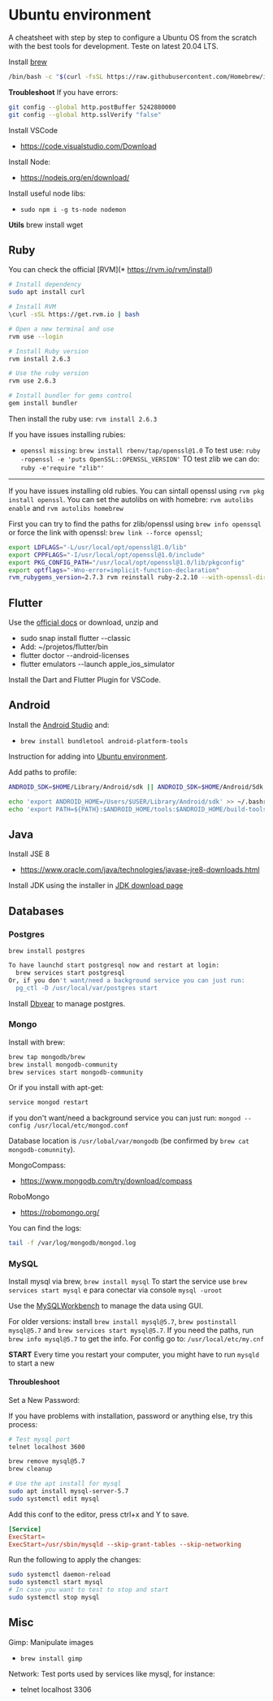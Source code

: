 # Ubuntu environment

A cheatsheet with step by step to configure a Ubuntu OS from the scratch with the best tools for development. Teste on latest 20.04 LTS.

Install [brew](https://brew.sh)
```sh
/bin/bash -c "$(curl -fsSL https://raw.githubusercontent.com/Homebrew/install/HEAD/install.sh)"`
```

**Troubleshoot**
If you have errors:
```sh
git config --global http.postBuffer 5242880000
git config --global http.sslVerify "false" 
```

Install VSCode
* https://code.visualstudio.com/Download

Install Node:
* https://nodejs.org/en/download/

Install useful node libs:
* `sudo npm i -g ts-node nodemon`

**Utils**
brew install wget

## Ruby

You can check the official [RVM](* https://rvm.io/rvm/install)

```sh
# Install dependency
sudo apt install curl

# Install RVM
\curl -sSL https://get.rvm.io | bash

# Open a new terminal and use
rvm use --login

# Install Ruby version 
rvm install 2.6.3

# Use the ruby version
rvm use 2.6.3

# Install bundler for gems control
gem install bundler
```

Then install the ruby use: 
`rvm install 2.6.3`

If you have issues installing rubies:
* `openssl missing`:  `brew install rbenv/tap/openssl@1.0`
To test use: `ruby -ropenssl -e 'puts OpenSSL::OPENSSL_VERSION'`
TO test zlib we can do: `ruby -e'require "zlib"'`

----

If you have issues installing old rubies.
You can sintall openssl using `rvm pkg install openssl`.
You can set the autolibs on with homebre: `rvm autolibs enable` and `rvm autolibs homebrew`

First you can try to find the paths for zlib/openssl using `brew info openssql` or force the link with openssl: `brew link --force openssl`;

```sh
export LDFLAGS="-L/usr/local/opt/openssl@1.0/lib"
export CPPFLAGS="-I/usr/local/opt/openssl@1.0/include"
export PKG_CONFIG_PATH="/usr/local/opt/openssl@1.0/lib/pkgconfig"
export optflags="-Wno-error=implicit-function-declaration"
rvm_rubygems_version=2.7.3 rvm reinstall ruby-2.2.10 --with-openssl-dir=/usr/local/openssl@1.0/1.0.2t --with-openssl-lib=/usr/local/openssl@1.0/1.0.2t/lib --with-openssl-include=/usr/local/openssl@1.0/1.0.2t/include
```


## Flutter

Use the [official docs](https://flutter.dev/docs/get-started/install/linux) or download, unzip and 
* sudo snap install flutter --classic
* Add: ~/projetos/flutter/bin
* flutter doctor --android-licenses
* flutter emulators --launch apple_ios_simulator


Install the Dart and Flutter Plugin for VSCode.

## Android

Install the [Android Studio](https://developer.android.com/studio) and:
* `brew install bundletool android-platform-tools`

Instruction for adding into [Ubuntu environment](https://docs.expo.io/workflow/android-studio-emulator/).


Add paths to profile:
```sh
ANDROID_SDK=$HOME/Library/Android/sdk || ANDROID_SDK=$HOME/Android/Sdk

echo 'export ANDROID_HOME=/Users/$USER/Library/Android/sdk' >> ~/.bashrc
echo 'export PATH=${PATH}:$ANDROID_HOME/tools:$ANDROID_HOME/build-tools/28.0.3' >> ~/.bashrc
```

## Java

Install JSE 8 
* https://www.oracle.com/java/technologies/javase-jre8-downloads.html

Install JDK using the installer in [JDK download page](https://www.oracle.com/java/technologies/javase-jdk15-downloads.html)


## Databases

### Postgres
`brew install postgres`

```sh
To have launchd start postgresql now and restart at login:
  brew services start postgresql
Or, if you don't want/need a background service you can just run:
  pg_ctl -D /usr/local/var/postgres start
```

Install [Dbvear](https://dbeaver.io/download/) to manage postgres.


### Mongo

Install with brew:
```sh
brew tap mongodb/brew
brew install mongodb-community
brew services start mongodb-community
```

Or if you install with apt-get:
```sh
service mongod restart
```

if you don't want/need a background service you can just run:
  `mongod --config /usr/local/etc/mongod.conf`

Database location is `/usr/lobal/var/mongodb` (be confirmed by `brew cat mongodb-comunnity`).

MongoCompass:
* https://www.mongodb.com/try/download/compass

RoboMongo
* https://robomongo.org/

You can find the logs:
```sh 
tail -f /var/log/mongodb/mongod.log 
```

### MySQL

Install mysql via brew, `brew install mysql`
To start the service use `brew services start mysql` e para conectar via console `mysql -uroot`

Use the [MySQLWorkbench](https://dev.mysql.com/downloads/workbench/) to manage the data using GUI.

For older versions: install `brew install mysql@5.7`, `brew postinstall mysql@5.7` and 
`brew services start mysql@5.7`.
If you need the paths, run `brew info mysql@5.7` to get the info.
For config go to: `/usr/local/etc/my.cnf`

**START**
Every time you restart your computer, you might have to run `mysqld` to start a new 

#### Throubleshoot


Set a New Password:


If you have problems with installation, password or anything else, try this process:
```sh
# Test mysql port
telnet localhost 3600

brew remove mysql@5.7
brew cleanup

# Use the apt install for mysql
sudo apt install mysql-server-5.7
sudo systemctl edit mysql
```

Add this conf to the editor, press ctrl+x and Y to save.
```conf
[Service]
ExecStart=
ExecStart=/usr/sbin/mysqld --skip-grant-tables --skip-networking
```

Run the following to apply the changes:
```sh
sudo systemctl daemon-reload
sudo systemctl start mysql
# In case you want to test to stop and start
sudo systemctl stop mysql
```


## Misc

Gimp: Manipulate images
* `brew install gimp`

Network:
Test ports used by services like mysql, for instance:
* telnet localhost 3306

